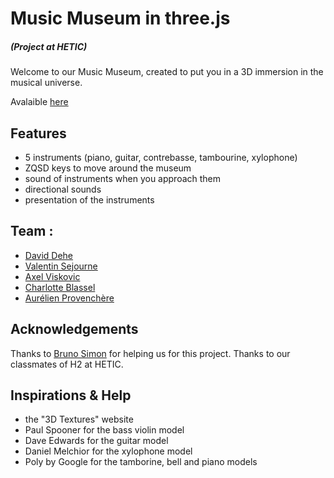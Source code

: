 # Music Museum in three.js

##### (Project at HETIC)
Welcome to our Music Museum, created to put you in a 3D immersion in the musical universe.

Avalaible [here](https://musicmuseum.netlify.com/)

## Features
- 5 instruments (piano, guitar, contrebasse, tambourine, xylophone)
- ZQSD keys to move around the museum
- sound of instruments when you approach them
- directional sounds
- presentation of the instruments 

## Team : 
- [David Dehe](https://github.com/David2he)
- [Valentin Sejourne](https://github.com/valentinsejourne) 
- [Axel Viskovic](https://github.com/axelviskovic)
- [Charlotte Blassel](https://github.com/charlotteblassel)
- [Aurélien Provenchère](https://github.com/aurelienprovenchere)

## Acknowledgements
Thanks to [Bruno Simon](https://github.com/brunosimon) for helping us for this project.
Thanks to our classmates of H2 at HETIC.

## Inspirations & Help

- the "3D Textures" website
- Paul Spooner for the bass violin model
- Dave Edwards for the guitar model
- Daniel Melchior for the xylophone model
- Poly by Google for the tamborine, bell and piano models



